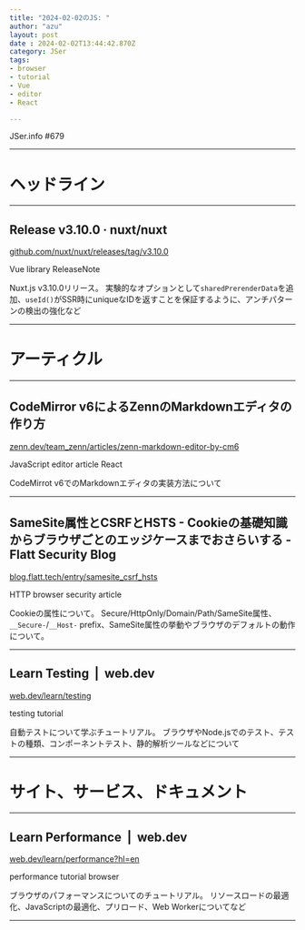 ```yaml
---
title: "2024-02-02のJS: "
author: "azu"
layout: post
date : 2024-02-02T13:44:42.870Z
category: JSer
tags:
- browser
- tutorial
- Vue
- editor
- React

---
```


JSer.info #679

----

<h1 class="site-genre">ヘッドライン</h1>

----

## Release v3.10.0 · nuxt/nuxt
[github.com/nuxt/nuxt/releases/tag/v3.10.0](https://github.com/nuxt/nuxt/releases/tag/v3.10.0 "Release v3.10.0 · nuxt/nuxt")
<p class="jser-tags jser-tag-icon"><span class="jser-tag">Vue</span> <span class="jser-tag">library</span> <span class="jser-tag">ReleaseNote</span></p>

Nuxt.js v3.10.0リリース。
実験的なオプションとして`sharedPrerenderData`を追加、`useId()`がSSR時にuniqueなIDを返すことを保証するように、アンチパターンの検出の強化など


----
<h1 class="site-genre">アーティクル</h1>

----

## CodeMirror v6によるZennのMarkdownエディタの作り方
[zenn.dev/team\_zenn/articles/zenn-markdown-editor-by-cm6](https://zenn.dev/team_zenn/articles/zenn-markdown-editor-by-cm6 "CodeMirror v6によるZennのMarkdownエディタの作り方")
<p class="jser-tags jser-tag-icon"><span class="jser-tag">JavaScript</span> <span class="jser-tag">editor</span> <span class="jser-tag">article</span> <span class="jser-tag">React</span></p>

CodeMirrot v6でのMarkdownエディタの実装方法について


----

## SameSite属性とCSRFとHSTS - Cookieの基礎知識からブラウザごとのエッジケースまでおさらいする - Flatt Security Blog
[blog.flatt.tech/entry/samesite\_csrf\_hsts](https://blog.flatt.tech/entry/samesite_csrf_hsts "SameSite属性とCSRFとHSTS - Cookieの基礎知識からブラウザごとのエッジケースまでおさらいする - Flatt Security Blog")
<p class="jser-tags jser-tag-icon"><span class="jser-tag">HTTP</span> <span class="jser-tag">browser</span> <span class="jser-tag">security</span> <span class="jser-tag">article</span></p>

Cookieの属性について。
Secure/HttpOnly/Domain/Path/SameSite属性、`__Secure-`/`__Host-` prefix、SameSite属性の挙動やブラウザのデフォルトの動作について。


----

## Learn Testing  |  web.dev
[web.dev/learn/testing](https://web.dev/learn/testing "Learn Testing  |  web.dev")
<p class="jser-tags jser-tag-icon"><span class="jser-tag">testing</span> <span class="jser-tag">tutorial</span></p>

自動テストについて学ぶチュートリアル。
ブラウザやNode.jsでのテスト、テストの種類、コンポーネントテスト、静的解析ツールなどについて


----
<h1 class="site-genre">サイト、サービス、ドキュメント</h1>

----

## Learn Performance  |  web.dev
[web.dev/learn/performance?hl&#x3D;en](https://web.dev/learn/performance?hl=en "Learn Performance  |  web.dev")
<p class="jser-tags jser-tag-icon"><span class="jser-tag">performance</span> <span class="jser-tag">tutorial</span> <span class="jser-tag">browser</span></p>

ブラウザのパフォーマンスについてのチュートリアル。
リソースロードの最適化、JavaScriptの最適化、プリロード、Web Workerについてなど


----
